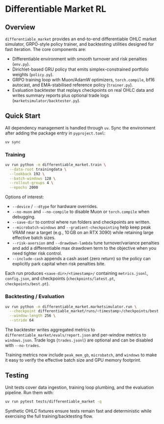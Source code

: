 # Differentiable Market RL

## Overview

`differentiable_market` provides an end-to-end differentiable OHLC market simulator,
GRPO-style policy trainer, and backtesting utilities designed for fast iteration.
The core components are:

- Differentiable environment with smooth turnover and risk penalties (`env.py`).
- Dirichlet-based GRU policy that emits simplex-constrained portfolio weights (`policy.py`).
- GRPO training loop with Muon/AdamW optimizers, `torch.compile`, bf16 autocast, and
  EMA-stabilised reference policy (`trainer.py`).
- Evaluation backtester that replays checkpoints on real OHLC data and writes summary
  reports plus optional trade logs (`marketsimulator/backtester.py`).

## Quick Start

All dependency management is handled through `uv`. Sync the environment after adding
the package entry in `pyproject.toml`:

```bash
uv sync
```

### Training

```bash
uv run python -m differentiable_market.train \
  --data-root trainingdata \
  --lookback 192 \
  --batch-windows 128 \
  --rollout-groups 4 \
  --epochs 2000
```

Options of interest:

- `--device` / `--dtype` for hardware overrides.
- `--no-muon` and `--no-compile` to disable Muon or `torch.compile` when debugging.
- `--save-dir` to control where run folders and checkpoints are written.
- `--microbatch-windows` and `--gradient-checkpointing` help keep peak VRAM near a target (e.g., 10 GB on an RTX 3090) while retaining large effective batch sizes.
- `--risk-aversion` and `--drawdown-lambda` tune turnover/variance penalties and add a differentiable max drawdown term to the objective when you need tighter risk control.
- `--include-cash` appends a cash asset (zero return) so the policy can explicitly park capital when risk penalties bite.

Each run produces `<save-dir>/<timestamp>/` containing `metrics.jsonl`,
`config.json`, and checkpoints (`checkpoints/latest.pt`, `checkpoints/best.pt`).

### Backtesting / Evaluation

```bash
uv run python -m differentiable_market.marketsimulator.run \
  --checkpoint differentiable_market/runs/<timestamp>/checkpoints/best.pt \
  --window-length 256 \
  --stride 64
```

The backtester writes aggregated metrics to `differentiable_market/evals/report.json`
and per-window metrics to `windows.json`. Trade logs (`trades.jsonl`) are optional and
can be disabled with `--no-trades`.

Training metrics now include `peak_mem_gb`, `microbatch`, and `windows` to make it easy
to verify the effective batch size and GPU memory footprint.

## Testing

Unit tests cover data ingestion, training loop plumbing, and the evaluation pipeline.
Run them with:

```bash
uv run pytest tests/differentiable_market -q
```

Synthetic OHLC fixtures ensure tests remain fast and deterministic while exercising
the full training/backtesting flow.
